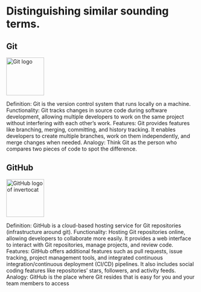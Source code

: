 # Distinguishing similar sounding terms.
## Git
<img src="https://github.com/MSherlock33/ilx3/assets/173152408/64281344-5ad8-4c06-8bfb-6b6ff2111d76" alt="Git logo" width=100)>

Definition: Git is the version control system that runs locally on a machine.
Functionality: Git tracks changes in source code during software development, allowing multiple developers to work on the same project without interfering with each other’s work.
Features: Git provides features like branching, merging, committing, and history tracking. It enables developers to create multiple branches, work on them independently, and merge changes when needed.
Analogy: Think Git as the person who compares two pieces of code to spot the difference.


## GitHub
<img src="https://github.com/MSherlock33/ilx3/assets/173152408/3211969e-6c9e-4f12-9477-decb49c2474f" alt="GitHub logo of invertocat" width=100)>

Definition: GitHub is a cloud-based hosting service for Git repositories (infrastructure around git).
Functionality: Hosting Git repositories online, allowing developers to collaborate more easily. It provides a web interface to interact with Git repositories, manage projects, and review code.
Features: GitHub offers additional features such as pull requests, issue tracking, project management tools, and integrated continuous integration/continuous deployment (CI/CD) pipelines. It also includes social coding features like repositories’ stars, followers, and activity feeds.
Analogy: GitHub is the place where Git resides that is easy for you and your team members to access
